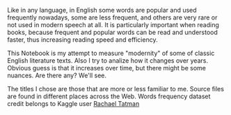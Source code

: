 Like in any language, in English some words are popular and used frequently nowadays, some are less frequent, and others are very rare or not used in modern speech at all. It is particularly important when reading books, because frequent and popular words can be read and understood faster, thus increasing reading speed and efficiency.  
  
This Notebook is my attempt to measure "modernity" of some of classic English literature texts. Also I try to analize how it changes over years. Obvious guess is that it increases over time, but there might be some nuances. Are there any? We'll see.  
  
The titles I chose are those that are more or less familiar to me. Source files are found in different places across the Web. Words frequency dataset credit belongs to Kaggle user [Rachael Tatman](https://www.kaggle.com/rtatman/english-word-frequency)  
